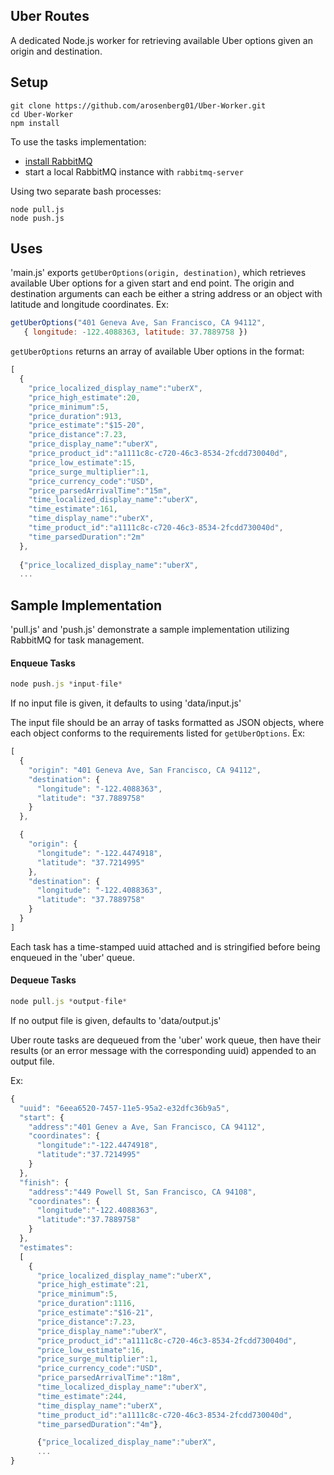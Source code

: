 ## Uber Routes

A dedicated Node.js worker for retrieving available Uber options given an origin and destination.

## Setup

```
git clone https://github.com/arosenberg01/Uber-Worker.git
cd Uber-Worker
npm install
```

To use the tasks implementation:
- [install RabbitMQ](https://www.rabbitmq.com/download.html)
- start a local RabbitMQ instance with ```rabbitmq-server``` 

Using two separate bash processes:
```
node pull.js  
node push.js  
```

## Uses

'main.js' exports ```getUberOptions(origin, destination)```, which retrieves available Uber options for a given start and end point. The origin and destination arguments can each be either a string address or an object with latitude and longitude coordinates. Ex:  

```javascript
getUberOptions("401 Geneva Ave, San Francisco, CA 94112",
   { longitude: -122.4088363, latitude: 37.7889758 })
```

```getUberOptions``` returns  an array of available Uber options in the format:  

```javascript
[
  {
    "price_localized_display_name":"uberX",  
    "price_high_estimate":20,  
    "price_minimum":5,  
    "price_duration":913,  
    "price_estimate":"$15-20",  
    "price_distance":7.23,  
    "price_display_name":"uberX",  
    "price_product_id":"a1111c8c-c720-46c3-8534-2fcdd730040d",  
    "price_low_estimate":15,  
    "price_surge_multiplier":1,  
    "price_currency_code":"USD",  
    "price_parsedArrivalTime":"15m",  
    "time_localized_display_name":"uberX",  
    "time_estimate":161,  
    "time_display_name":"uberX",  
    "time_product_id":"a1111c8c-c720-46c3-8534-2fcdd730040d",  
    "time_parsedDuration":"2m"
  },  
  
  {"price_localized_display_name":"uberX",  
  ...

```



## Sample Implementation

'pull.js' and 'push.js' demonstrate a sample implementation utilizing RabbitMQ for task management.


#### Enqueue Tasks

```javascript
node push.js *input-file*
```

If no input file is given, it defaults to using 'data/input.js'

The input file should be an array of tasks formatted as JSON objects, where each object conforms to the requirements listed for ```getUberOptions```. Ex:

```javascript
[
  {
    "origin": "401 Geneva Ave, San Francisco, CA 94112",
    "destination": {
      "longitude": "-122.4088363",
      "latitude": "37.7889758"
    }
  },

  {
    "origin": {
      "longitude": "-122.4474918",
      "latitude": "37.7214995"
    },
    "destination": {
      "longitude": "-122.4088363",
      "latitude": "37.7889758"
    }
  }
]
```

Each task has a time-stamped uuid attached and is stringified before being enqueued in the 'uber' queue.


#### Dequeue Tasks

```javascript
node pull.js *output-file*
```

If no output file is given, defaults to 'data/output.js'

Uber route tasks are dequeued from the 'uber' work queue, then have their results (or an error message with the corresponding uuid) appended to an output file.

Ex:
```javascript
{
  "uuid": "6eea6520-7457-11e5-95a2-e32dfc36b9a5",
  "start": {
    "address":"401 Genev a Ave, San Francisco, CA 94112",
    "coordinates": {
      "longitude":"-122.4474918",
      "latitude":"37.7214995"
    }
  },
  "finish": {
    "address":"449 Powell St, San Francisco, CA 94108",
    "coordinates": {
      "longitude":"-122.4088363",
      "latitude":"37.7889758"
    }
  },
  "estimates":
  [
    {
      "price_localized_display_name":"uberX",  
      "price_high_estimate":21,  
      "price_minimum":5,  
      "price_duration":1116,  
      "price_estimate":"$16-21",  
      "price_distance":7.23,  
      "price_display_name":"uberX",  
      "price_product_id":"a1111c8c-c720-46c3-8534-2fcdd730040d",  
      "price_low_estimate":16,  
      "price_surge_multiplier":1,  
      "price_currency_code":"USD",  
      "price_parsedArrivalTime":"18m",  
      "time_localized_display_name":"uberX",  
      "time_estimate":244,  
      "time_display_name":"uberX",  
      "time_product_id":"a1111c8c-c720-46c3-8534-2fcdd730040d",  
      "time_parsedDuration":"4m"},  

      {"price_localized_display_name":"uberX",  
      ...
}
```
